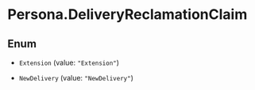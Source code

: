 # Persona.DeliveryReclamationClaim

## Enum


* `Extension` (value: `"Extension"`)

* `NewDelivery` (value: `"NewDelivery"`)


